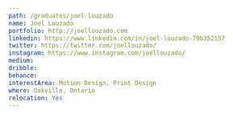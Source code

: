 ```yaml
---
path: /graduates/joel-louzado
name: Joel Louzado
portfolio: http://joellouzado.com
linkedin: https://www.linkedin.com/in/joel-louzado-79b352157
twitter: https://twitter.com/joellouzado/
instagram: https://www.instagram.com/joellouzado/
medium: 
dribble:
behance:
interestArea: Motion Design, Print Design
where: Oakville, Ontario
relocation: Yes
---
```

